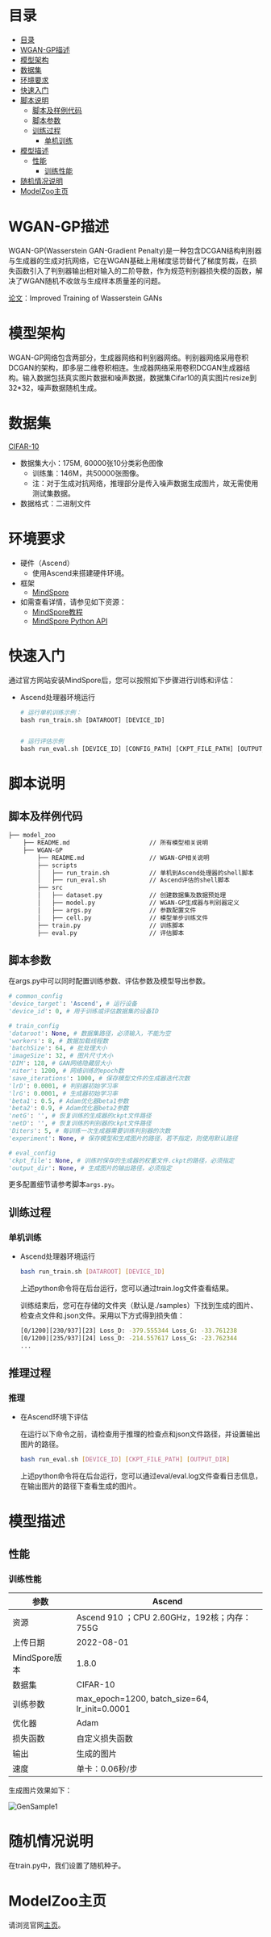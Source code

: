 # 目录

<!-- TOC -->

- [目录](#目录)
- [WGAN-GP描述](#wgan-gp描述)
- [模型架构](#模型架构)
- [数据集](#数据集)
- [环境要求](#环境要求)
- [快速入门](#快速入门)
- [脚本说明](#脚本说明)
    - [脚本及样例代码](#脚本及样例代码)
    - [脚本参数](#脚本参数)
    - [训练过程](#训练过程)
        - [单机训练](#单机训练)
- [模型描述](#模型描述)
    - [性能](#性能)
        - [训练性能](#训练性能)
- [随机情况说明](#随机情况说明)
- [ModelZoo主页](#modelzoo主页)

<!-- /TOC -->

# WGAN-GP描述

WGAN-GP(Wasserstein GAN-Gradient Penalty)是一种包含DCGAN结构判别器与生成器的生成对抗网络，它在WGAN基础上用梯度惩罚替代了梯度剪裁，在损失函数引入了判别器输出相对输入的二阶导数，作为规范判别器损失模的函数，解决了WGAN随机不收敛与生成样本质量差的问题。

[论文](https://arxiv.org/pdf/1704.00028v3.pdf)：Improved Training of Wasserstein GANs

# 模型架构

WGAN-GP网络包含两部分，生成器网络和判别器网络。判别器网络采用卷积DCGAN的架构，即多层二维卷积相连。生成器网络采用卷积DCGAN生成器结构。输入数据包括真实图片数据和噪声数据，数据集Cifar10的真实图片resize到32*32，噪声数据随机生成。

# 数据集

[CIFAR-10](<http://www.cs.toronto.edu/~kriz/cifar.html>)

- 数据集大小：175M, 60000张10分类彩色图像
    - 训练集：146M，共50000张图像。
    - 注：对于生成对抗网络，推理部分是传入噪声数据生成图片，故无需使用测试集数据。
- 数据格式：二进制文件

# 环境要求

- 硬件（Ascend）
    - 使用Ascend来搭建硬件环境。
- 框架
    - [MindSpore](https://www.mindspore.cn/install)
- 如需查看详情，请参见如下资源：
    - [MindSpore教程](https://www.mindspore.cn/tutorials/zh-CN/master/index.html)
    - [MindSpore Python API](https://www.mindspore.cn/docs/zh-CN/master/index.html)

# 快速入门

通过官方网站安装MindSpore后，您可以按照如下步骤进行训练和评估：

- Ascend处理器环境运行

  ```python
  # 运行单机训练示例：
  bash run_train.sh [DATAROOT] [DEVICE_ID]


  # 运行评估示例
  bash run_eval.sh [DEVICE_ID] [CONFIG_PATH] [CKPT_FILE_PATH] [OUTPUT_DIR] [NIMAGES]
  ```

# 脚本说明

## 脚本及样例代码

```bash
├── model_zoo
    ├── README.md                      // 所有模型相关说明
    ├── WGAN-GP
        ├── README.md                  // WGAN-GP相关说明
        ├── scripts
        │   ├── run_train.sh           // 单机到Ascend处理器的shell脚本
        │   ├── run_eval.sh            // Ascend评估的shell脚本
        ├── src
        │   ├── dataset.py             // 创建数据集及数据预处理
        │   ├── model.py               // WGAN-GP生成器与判别器定义
        │   ├── args.py                // 参数配置文件
        │   ├── cell.py                // 模型单步训练文件
        ├── train.py                   // 训练脚本
        ├── eval.py                    // 评估脚本
```

## 脚本参数

在args.py中可以同时配置训练参数、评估参数及模型导出参数。

  ```python
  # common_config
  'device_target': 'Ascend', # 运行设备
  'device_id': 0, # 用于训练或评估数据集的设备ID

  # train_config
  'dataroot': None, # 数据集路径，必须输入，不能为空
  'workers': 8, # 数据加载线程数
  'batchSize': 64, # 批处理大小
  'imageSize': 32, # 图片尺寸大小
  'DIM': 128, # GAN网络隐藏层大小
  'niter': 1200, # 网络训练的epoch数
  'save_iterations': 1000, # 保存模型文件的生成器迭代次数
  'lrD': 0.0001, # 判别器初始学习率
  'lrG': 0.0001, # 生成器初始学习率
  'beta1': 0.5, # Adam优化器beta1参数
  'beta2': 0.9, # Adam优化器beta2参数
  'netG': '', # 恢复训练的生成器的ckpt文件路径
  'netD': '', # 恢复训练的判别器的ckpt文件路径
  'Diters': 5, # 每训练一次生成器需要训练判别器的次数
  'experiment': None, # 保存模型和生成图片的路径，若不指定，则使用默认路径

  # eval_config
  'ckpt_file': None, # 训练时保存的生成器的权重文件.ckpt的路径，必须指定
  'output_dir': None, # 生成图片的输出路径，必须指定
  ```

更多配置细节请参考脚本`args.py`。

## 训练过程

### 单机训练

- Ascend处理器环境运行

  ```bash
  bash run_train.sh [DATAROOT] [DEVICE_ID]
  ```

  上述python命令将在后台运行，您可以通过train.log文件查看结果。

  训练结束后，您可在存储的文件夹（默认是./samples）下找到生成的图片、检查点文件和.json文件。采用以下方式得到损失值：

  ```bash
  [0/1200][230/937][23] Loss_D: -379.555344 Loss_G: -33.761238
  [0/1200][235/937][24] Loss_D: -214.557617 Loss_G: -23.762344
  ...
  ```

## 推理过程

### 推理

- 在Ascend环境下评估

  在运行以下命令之前，请检查用于推理的检查点和json文件路径，并设置输出图片的路径。

  ```bash
  bash run_eval.sh [DEVICE_ID] [CKPT_FILE_PATH] [OUTPUT_DIR]
  ```

  上述python命令将在后台运行，您可以通过eval/eval.log文件查看日志信息，在输出图片的路径下查看生成的图片。

# 模型描述

## 性能

### 训练性能

| 参数                        | Ascend                                                      |
| -------------------------   | -----------------------------------------------------      |
| 资源                        | Ascend 910 ；CPU 2.60GHz，192核；内存：755G                  |
| 上传日期                    | 2022-08-01                                                  |
| MindSpore版本               | 1.8.0                                                       |
| 数据集                      | CIFAR-10                                                    |
| 训练参数                    | max_epoch=1200, batch_size=64, lr_init=0.0001               |
| 优化器                      | Adam                                                        |
| 损失函数                    | 自定义损失函数                                               |
| 输出                        | 生成的图片                                                   |
| 速度                        | 单卡：0.06秒/步                                              |

生成图片效果如下：

![GenSample1](imgs/fake_samples_200000.png "生成的图片样本")

# 随机情况说明

在train.py中，我们设置了随机种子。

# ModelZoo主页

 请浏览官网[主页](https://gitee.com/mindspore/models)。
